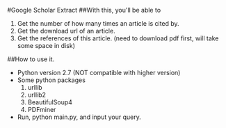 #Google Scholar Extract
##With this, you'll be able to
1. Get the number of how many times an article is cited by.
2. Get the download url of an article.
3. Get the references of this article. (need to download pdf first, will take some space in disk)

##How to use it.
* Python version 2.7 (NOT compatible with higher version)
* Some python packages
	1. urllib
	2. urllib2
	3. BeautifulSoup4
	4. PDFminer
* Run, python main.py, and input your query.

